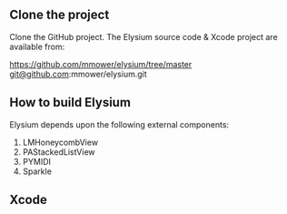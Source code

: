 ## Clone the project

Clone the GitHub project. The Elysium source code & Xcode project are available from:

  https://github.com/mmower/elysium/tree/master
  git@github.com:mmower/elysium.git

## How to build Elysium

Elysium depends upon the following external components:

1. LMHoneycombView
2. PAStackedListView
3. PYMIDI
4. Sparkle

## Xcode

